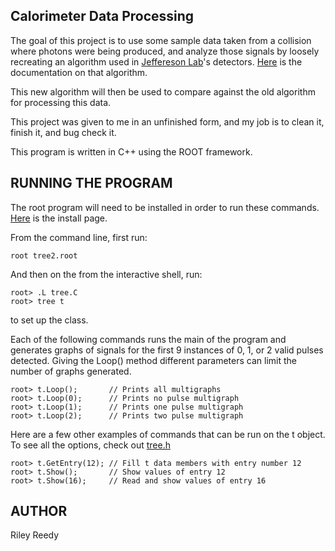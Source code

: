 ## Calorimeter Data Processing

The goal of this project is to use some sample data taken from a collision where photons were being produced, and analyze those signals by loosely recreating an algorithm used in [Jeffereson Lab](https://www.jlab.org/)'s detectors. [Here](https://coda.jlab.org/drupal/system/files/pdfs/HardwareManual/fADC250/FADC250_Processing_FPGA_Firmware_ver_0x0C0D_Description_Instructions.pdf) is the documentation on that algorithm.

This new algorithm will then be used to compare against the old algorithm for processing this data.

This project was given to me in an unfinished form, and my job is to clean it, finish it, and bug check it.

This program is written in C++ using the ROOT framework.

## RUNNING THE PROGRAM

The root program will need to be installed in order to run these commands. [Here](https://root.cern/install/) is the install page.

From the command line, first run:

```
root tree2.root
```

And then on the from the interactive shell, run:

```
root> .L tree.C
root> tree t
```

to set up the class.

Each of the following commands runs the main of the program and generates graphs of signals for the first 9 instances of 0, 1, or 2 valid pulses detected. Giving the Loop() method different parameters can limit the number of graphs generated.

```
root> t.Loop();       // Prints all multigraphs
root> t.Loop(0);      // Prints no pulse multigraph
root> t.Loop(1);      // Prints one pulse multigraph
root> t.Loop(2);      // Prints two pulse multigraph
```

Here are a few other examples of commands that can be run on the t object. To see all the options, check out [tree.h](./tree.h)

```
root> t.GetEntry(12); // Fill t data members with entry number 12
root> t.Show();       // Show values of entry 12
root> t.Show(16);     // Read and show values of entry 16
```

## AUTHOR

Riley Reedy
